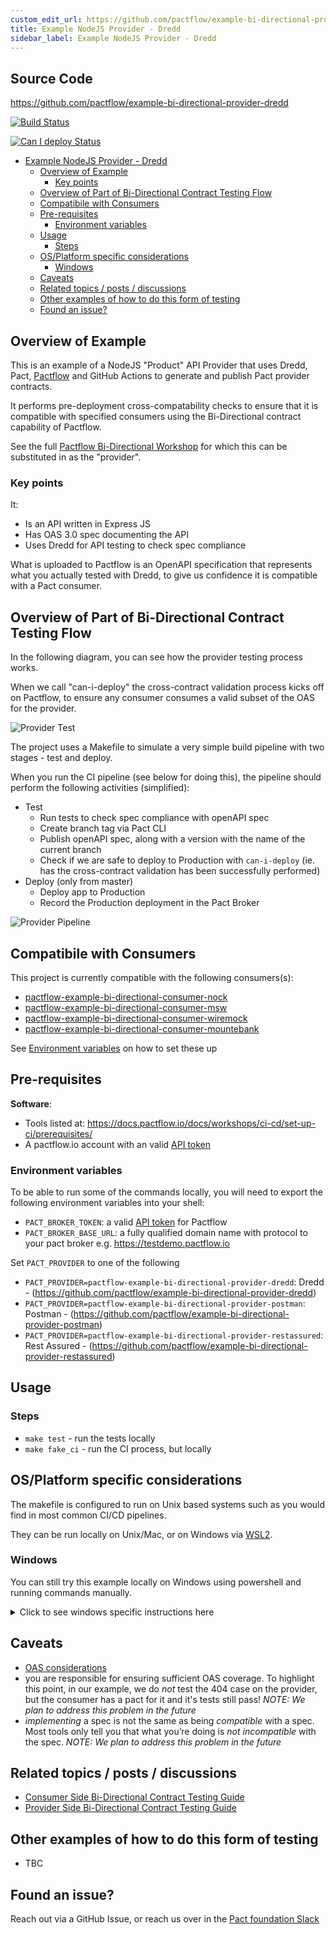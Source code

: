 ```yaml
---
custom_edit_url: https://github.com/pactflow/example-bi-directional-provider-dredd/edit/master/README.md
title: Example NodeJS Provider - Dredd
sidebar_label: Example NodeJS Provider - Dredd
---
```


<!-- This file has been synced from the pactflow/example-bi-directional-provider-dredd repository. Please do not edit it directly. The URL of the source file can be found in the custom_edit_url value above -->

## Source Code

https://github.com/pactflow/example-bi-directional-provider-dredd


<!-- Build Badge -->

[![Build Status](https://github.com/pactflow/example-bi-directional-provider-dredd/actions/workflows/build.yml/badge.svg)](https://github.com/pactflow/example-bi-directional-provider-dredd/actions)

<!-- Can I Deploy Badge -->

[![Can I deploy Status](https://testdemo.pactflow.io/pacticipants/pactflow-example-bi-directional-provider-dredd/branches/master/latest-version/can-i-deploy/to-environment/production/badge)](https://testdemo.pactflow.io/pacticipants/pactflow-example-bi-directional-provider-dredd/branches/master/latest-version/can-i-deploy/to-environment/production/badge)

- [Example NodeJS Provider - Dredd](#example-nodejs-provider---dredd)
  - [Overview of Example](#overview-of-example)
    - [Key points](#key-points)
  - [Overview of Part of Bi-Directional Contract Testing Flow](#overview-of-part-of-bi-directional-contract-testing-flow)
  - [Compatibile with Consumers](#compatibile-with-consumers)
  - [Pre-requisites](#pre-requisites)
    - [Environment variables](#environment-variables)
  - [Usage](#usage)
    - [Steps](#steps)
  - [OS/Platform specific considerations](#osplatform-specific-considerations)
    - [Windows](#windows)
  - [Caveats](#caveats)
  - [Related topics / posts / discussions](#related-topics--posts--discussions)
  - [Other examples of how to do this form of testing](#other-examples-of-how-to-do-this-form-of-testing)
  - [Found an issue?](#found-an-issue)

## Overview of Example

<!-- Provider Overview -->

This is an example of a NodeJS "Product" API Provider that uses Dredd, Pact, [Pactflow](https://pactflow.io) and GitHub Actions to generate and publish Pact provider contracts.

It performs pre-deployment cross-compatability checks to ensure that it is compatible with specified consumers using the Bi-Directional contract capability of Pactflow.

<!-- General -->

See the full [Pactflow Bi-Directional Workshop](https://docs.pactflow.io/docs/workshops/bi-directional-contract-testing) for which this can be substituted in as the "provider".


### Key points

It:

* Is an API written in Express JS
* Has OAS 3.0 spec documenting the API
* Uses Dredd for API testing to check spec compliance

What is uploaded to Pactflow is an OpenAPI specification that represents what you actually tested with Dredd, to give us confidence it is compatible with a Pact consumer.

## Overview of Part of Bi-Directional Contract Testing Flow

<!-- Provider Overview -->

In the following diagram, you can see how the provider testing process works.

When we call "can-i-deploy" the cross-contract validation process kicks off on Pactflow, to ensure any consumer consumes a valid subset of the OAS for the provider.

![Provider Test](https://raw.githubusercontent.com/pactflow/example-bi-directional-provider-dredd/master/docs/provider-scope.png)

The project uses a Makefile to simulate a very simple build pipeline with two stages - test and deploy.

When you run the CI pipeline (see below for doing this), the pipeline should perform the following activities (simplified):

* Test
  * Run tests to check spec compliance with openAPI spec
  * Create branch tag via Pact CLI
  * Publish openAPI spec, along with a version with the name of the current branch
  * Check if we are safe to deploy to Production with `can-i-deploy` (ie. has the cross-contract validation has been successfully performed)
* Deploy (only from master)
  * Deploy app to Production
  * Record the Production deployment in the Pact Broker


![Provider Pipeline](https://raw.githubusercontent.com/pactflow/example-bi-directional-provider-dredd/master/docs/provider-pipeline.png)


## Compatibile with Consumers

<!-- Consumer Compatability -->

This project is currently compatible with the following consumers(s):

* [pactflow-example-bi-directional-consumer-nock](https://github.com/pactflow/example-bi-directional-consumer-nock)
* [pactflow-example-bi-directional-consumer-msw](https://github.com/pactflow/example-bi-directional-consumer-msw)
* [pactflow-example-bi-directional-consumer-wiremock](https://github.com/pactflow/example-bi-directional-consumer-wiremock)
* [pactflow-example-bi-directional-consumer-mountebank](https://github.com/pactflow/example-bi-directional-consumer-mountebank)
<!-- * [pactflow-example-bi-directional-consumer-dotnet](https://github.com/pactflow/example-bi-directional-consumer-dotnet) -->

See [Environment variables](#environment-variables) on how to set these up

## Pre-requisites

**Software**:

- Tools listed at: https://docs.pactflow.io/docs/workshops/ci-cd/set-up-ci/prerequisites/
- A pactflow.io account with an valid [API token](https://docs.pactflow.io/docs/getting-started/#configuring-your-api-token)

### Environment variables

To be able to run some of the commands locally, you will need to export the following environment variables into your shell:

- `PACT_BROKER_TOKEN`: a valid [API token](https://docs.pactflow.io/docs/getting-started/#configuring-your-api-token) for Pactflow
- `PACT_BROKER_BASE_URL`: a fully qualified domain name with protocol to your pact broker e.g. https://testdemo.pactflow.io

<!-- CONSUMER env vars -->

Set `PACT_PROVIDER` to one of the following

- `PACT_PROVIDER=pactflow-example-bi-directional-provider-dredd`: Dredd - (https://github.com/pactflow/example-bi-directional-provider-dredd)
- `PACT_PROVIDER=pactflow-example-bi-directional-provider-postman`: Postman - (https://github.com/pactflow/example-bi-directional-provider-postman)
- `PACT_PROVIDER=pactflow-example-bi-directional-provider-restassured`:  Rest Assured - (https://github.com/pactflow/example-bi-directional-provider-restassured)
  
## Usage

### Steps

* `make test` - run the tests locally
* `make fake_ci` - run the CI process, but locally

## OS/Platform specific considerations

The makefile is configured to run on Unix based systems such as you would find in most common CI/CD pipelines. 

They can be run locally on Unix/Mac, or on Windows via [WSL2](https://docs.microsoft.com/en-us/windows/wsl/install). 

### Windows 

You can still try this example locally on Windows using powershell and running commands manually. 

<details>
  <summary>Click to see windows specific instructions here</summary>


  These will be the same commands that are used in the makefile with a few manual tweaks.

  1. Make sure you have set all of the environment variables, in powershell they can be set like so.

    ```
     $env:GIT_BRANCH="main"
    ```

  2. Publish the pact that was generated. The step uses the pact-cli docker image to publish the pact to your pactflow account.
  The path for `<path_to_project_root>` needs to be converted from Windows paths to UNIX ones as the Docker container is using UNIX. Either hard code this or set it as another environment variable.

      `C:\Users\Person\Documents\example-bi-directional-consumer-dotnet` 
      
      becomes
      
      `/c/Users/Candy/Documents/Pactflow/example-bi-directional-consumer-dotnet`

      $env:VARIABLE_NAME refers to the environment variables in windows.

      ```
      docker run --rm -v <path_to_project_root>:<path_to_project_root> -e PACT_BROKER_BASE_URL -e PACT_BROKER_TOKEN pactfoundation/pact-cli publish <path_to_pacts_folder> --consumer-app-version $env:GIT_COMMIT --tag $env:GIT_BRANCH

      ```

  4. Check can-i-deploy to see if your provider is compatible with your pact.

      ```
      docker run --rm -v <path_to_project_root>:<path_to_project_root> -e PACT_BROKER_BASE_URL -e PACT_BROKER_TOKEN pactfoundation/pact-cli  broker can-i-deploy --pacticipant pactflow-example-bi-directional-consumer-dotnet --version $env:GIT_COMMIT --to-environment production  --retry-while-unknown 0 --retry-interval 10
      ```

5. Have a look at what other commands are available in the Makefile. All of them can be ran locally from Powershell by changing the windows paths to UNIX and replacing the environment variable references. Any variable referenced as `${VARIABLE}` can be changed to `$env:VARIABLE` to reference environment variables in Powershell.

</details>

## Caveats

- [OAS considerations](https://docs.pactflow.io/docs/bi-directional-contract-testing/contracts/oas#considerations)
-  you are responsible for ensuring sufficient OAS coverage. To highlight this point, in our example, we do _not_ test the 404 case on the provider, but the consumer has a pact for it and it's tests still pass! _NOTE: We plan to address this problem in the future_
- _implementing_ a spec is not the same as being _compatible_ with a spec. Most tools only tell you that what you’re doing is _not incompatible_ with the spec. _NOTE: We plan to address this problem in the future_
  
## Related topics / posts / discussions

- [Consumer Side Bi-Directional Contract Testing Guide](https://docs.pactflow.io/docs/bi-directional-contract-testing/consumer)
- [Provider Side Bi-Directional Contract Testing Guide](https://docs.pactflow.io/docs/bi-directional-contract-testing/provider)

## Other examples of how to do this form of testing

- TBC
  
## Found an issue?

Reach out via a GitHub Issue, or reach us over in the [Pact foundation Slack](https://slack.pact.io)
